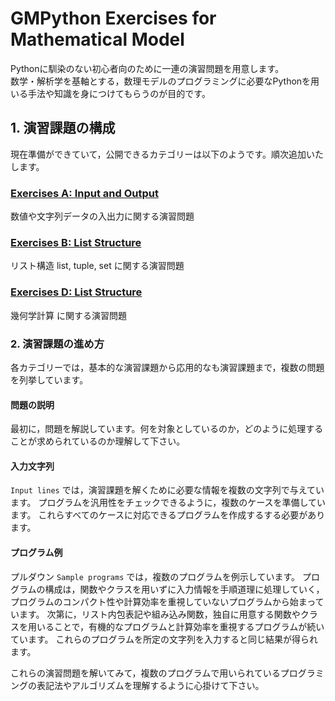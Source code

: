 # **GMPython Exercises for Mathematical Model**
Pythonに馴染のない初心者向のために一連の演習問題を用意します。  
数学・解析学を基軸とする，数理モデルのプログラミングに必要なPythonを用いる手法や知識を身につけてもらうのが目的です。

## 1. 演習課題の構成
現在準備ができていて，公開できるカテゴリーは以下のようです。順次追加いたします。

### [Exercises A: Input and Output](./ExMathModelProb/ExMathModel_A.md)
数値や文字列データの入出力に関する演習問題

### [Exercises B: List Structure](./ExMathModelProb/ExMathModel_B.md)
リスト構造 list, tuple, set に関する演習問題

### [Exercises D: List Structure](./ExMathModelProb/ExMathModel_D.md)
幾何学計算 に関する演習問題

### 2. 演習課題の進め方
各カテゴリーでは，基本的な演習課題から応用的なも演習課題まで，複数の問題を列挙しています。  

#### 問題の説明
最初に，問題を解説しています。何を対象としているのか，どのように処理することが求められているのか理解して下さい。

#### 入力文字列
`Input lines` では，演習課題を解くために必要な情報を複数の文字列で与えています。
プログラムを汎用性をチェックできるように，複数のケースを準備しています。
これらすべてのケースに対応できるプログラムを作成するする必要があります。

#### プログラム例
プルダウン `Sample programs` では，複数のプログラムを例示しています。
プログラムの構成は，関数やクラスを用いずに入力情報を手順道理に処理していく，プログラムのコンパクト性や計算効率を重視していないプログラムから始まっています。
次第に，リスト内包表記や組み込み関数，独自に用意する関数やクラスを用いることで，有機的なプログラムと計算効率を重視するプログラムが続いています。
これらのプログラムを所定の文字列を入力すると同じ結果が得られます。

これらの演習問題を解いてみて，複数のプログラムで用いられているプログラミングの表記法やアルゴリズムを理解するように心掛けて下さい。


